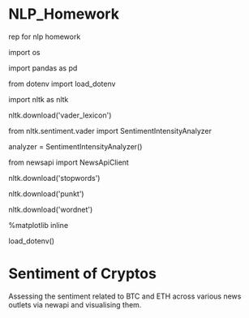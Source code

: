 # NLP_Homework
rep for nlp homework

import os

import pandas as pd

from dotenv import load_dotenv

import nltk as nltk

nltk.download('vader_lexicon')

from nltk.sentiment.vader import SentimentIntensityAnalyzer

analyzer = SentimentIntensityAnalyzer()

from newsapi import NewsApiClient

nltk.download('stopwords')

nltk.download('punkt')

nltk.download('wordnet')

%matplotlib inline

load_dotenv()

# Sentiment of Cryptos
Assessing the sentiment related to BTC and ETH across various news outlets via newapi and visualising them.

